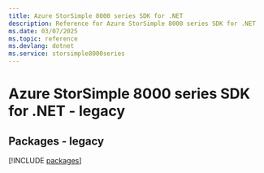 ```yaml
---
title: Azure StorSimple 8000 series SDK for .NET
description: Reference for Azure StorSimple 8000 series SDK for .NET
ms.date: 03/07/2025
ms.topic: reference
ms.devlang: dotnet
ms.service: storsimple8000series
---
```

# Azure StorSimple 8000 series SDK for .NET - legacy
## Packages - legacy
[!INCLUDE [packages](storsimple-8000-series-index.md)]
